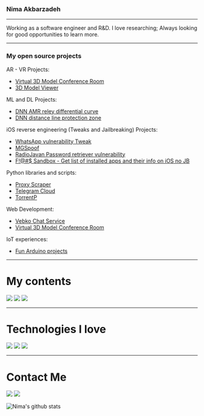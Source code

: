 ### Nima Akbarzadeh
----

Working as a software engineer and R&D. I love researching; Always looking for good opportunities to learn more.

----
### My open source projects

AR - VR Projects:
  - [Virtual 3D Model Conference Room](https://github.com/iw4p/Virtual-3D-Model-Conference-Room)
  - [3D Model Viewer](https://github.com/iw4p/3D-Model-Viewer)


ML and DL Projects:
  - [DNN AMR reley differential curve](https://github.com/iw4p/dnn-amr-reley-differential-curve)
  - [DNN distance line protection zone](https://github.com/iw4p/dnn-distance-line-protection-zone)


iOS reverse engineering (Tweaks and Jailbreaking) Projects:
  - [WhatsApp vulnerability Tweak](https://github.com/iw4p/WhatsApp-Tweak)
  - [MGSpoof](https://github.com/iw4p/MGSpoof)
  - [RadioJavan Password retriever vulnerability](https://github.com/iw4p/RadioJavan-Password-retriever)
  - [F!@#$ Sandbox - Get list of installed apps and their info on iOS no JB](https://github.com/iw4p/Fuck-SandBox)


Python libraries and scripts:
  - [Proxy Scraper](https://github.com/iw4p/proxy-scraper)
  - [Telegram Cloud](https://github.com/iw4p/telegram-cloud)
  - [TorrentP](https://github.com/iw4p/torrentp)


Web Development:
  - [Vebko Chat Service](https://github.com/iw4p/Vebko-Chat-Service)
  - [Virtual 3D Model Conference Room](https://github.com/iw4p/Virtual-3D-Model-Conference-Room)


IoT experiences:
  - [Fun Arduino projects](https://github.com/iw4p/Arduino)

----

# My contents
[![](https://img.shields.io/badge/-medium-black?style=for-the-badge&logo=medium)](https://medium.com/@nimk)
[![](https://img.shields.io/badge/-dev.to-black?style=for-the-badge&logo=dev.to)](https://dev.to/iw4p)
[![](https://img.shields.io/badge/-Virgool-black?style=for-the-badge&logo=Virgool)](https://virgool.io/@Nimak)

---

# Technologies I love
[![](https://img.shields.io/badge/-python-black?style=for-the-badge&logo=python)](https://www.python.org/)
[![](https://img.shields.io/badge/-javascript-black?style=for-the-badge&logo=javascript)](https://nodejs.org/)
[![](https://img.shields.io/badge/-Swift-black?style=for-the-badge&logo=apple)](https://swift.org/)

---

# Contact Me
[![](https://img.shields.io/badge/-Mail-black?style=for-the-badge&logo=protonmail)](mailto:iw4p@protonmail.com)
[![](https://img.shields.io/badge/-LinkedIn-black?style=for-the-badge&logo=linkedin)](https://linkedin.com/in/nimk)

![Nima's github stats](https://github-readme-stats.vercel.app/api?username=iw4p&show_icons=true&theme=chartreuse-dark&show_icons=true&count_private=true)
